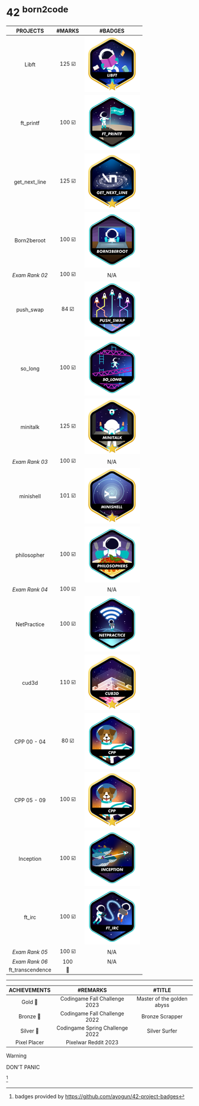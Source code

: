 # 42 <sup>born2code</sup> 


| PROJECTS | #MARKS   | #BADGES  |
| :---:   | :---: | :---: |
| Libft | 125 ☑️ | ![ ](https://github.com/itzbw/42/blob/main/assets/badges/libftm.png) |
| ft_printf |  100  ☑️  |  ![ ](https://github.com/itzbw/42/blob/main/assets/badges/ft_printfe.png)   |
| get_next_line | 125  ☑️  |  ![ ](https://github.com/itzbw/42/blob/main/assets/badges/get_next_linem.png)   |
| Born2beroot | 100  ☑️  |   ![ ](https://github.com/itzbw/42/blob/main/assets/badges/born2beroote.png)  |
| *Exam Rank 02* | 100  ☑️|  N/A  |
| push_swap| 84  ☑️  |  ![ ](https://github.com/itzbw/42/blob/main/assets/badges/push_swape.png)   |
| so_long | 100  ☑️ |   ![ ](https://github.com/itzbw/42/blob/main/assets/badges/so_longe.png)  |
| minitalk | 125  ☑️  |  ![ ](https://github.com/itzbw/42/blob/main/assets/badges/minitalkm.png)   |
| *Exam Rank 03* | 100  ☑️|  N/A  |
| minishell| 101  ☑️  |  ![ ](https://github.com/itzbw/42/blob/main/assets/badges/minishellm.png)   |
| philosopher| 100   ☑️ |  ![ ](https://github.com/itzbw/42/blob/main/assets/badges/philosopherse.png)   |
| *Exam Rank 04* | 100  ☑️|  N/A  |
| NetPractice| 100  ☑️  |  ![ ](https://github.com/itzbw/42/blob/main/assets/badges/netpracticee.png)   |
| cud3d| 110   ☑️ |  ![ ](https://github.com/itzbw/42/blob/main/assets/badges/cub3dm.png)   |
| CPP 00 - 04| 80  ☑️  |  ![ ](https://github.com/itzbw/42/blob/main/assets/badges/cppe.png)   |
| CPP 05 - 09| 100  ☑️  |  ![ ](https://github.com/itzbw/42/blob/main/assets/badges/cppm.png)   |
| Inception |  100 ☑️  |  ![ ](https://github.com/itzbw/42/blob/main/assets/badges/inceptione.png)    |
| ft_irc |  100 ☑️   |  ![ ](https://github.com/itzbw/42/blob/main/assets/badges/ft_irce.png)   |
| *Exam Rank 05* | 100 ☑️|  N/A  |
| *Exam Rank 06* | 100 |  N/A  |
| ft_transcendence|  🚧   |    |

---

| ACHIEVEMENTS| #REMARKS | #TITLE  |
| :---:   | :---: | :---: |
| Gold 🥇 | Codingame Fall Challenge 2023    |  Master of the golden abyss  |
| Bronze 🥉|   Codingame Fall Challenge 2022   |  Bronze Scrapper  |
| Silver 🥈| Codingame Spring Challenge 2022    |  Silver Surfer  |
| Pixel Placer|  Pixelwar Reddit 2023   |    |

> [!WARNING]
> DON'T PANIC


 [^1]
 [^1]: badges provided by https://github.com/ayogun/42-project-badges
